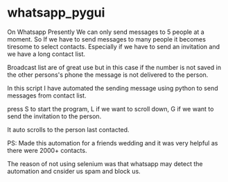 # whatsapp_pygui
 On Whatsapp Presently We can only send messages to 5 people at a moment. So If we have to send messages to many people it becomes tiresome to select contacts. Especially if we have to send an invitation and we have a long contact list.

Broadcast list are of great use but in this case if the number is not saved in the other persons's phone the message is not delivered to the person.

In this script I have automated the sending message using python to send messages from contact list.
 
 press S to start the program,
 L if we want to scroll down,
 G if we want to send the invitation to the person.
 
 It auto scrolls to the person last contacted.
 
 PS: Made this automation for a friends wedding and it was very helpful as there were 2000+ contacts.


The reason of not using selenium was that whatsapp may detect the automation and cnsider us spam and block us.
